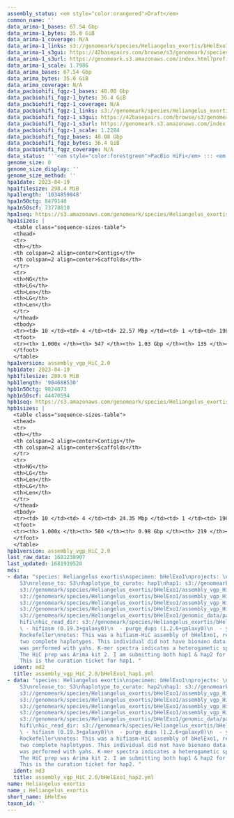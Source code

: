 ```yaml
---
assembly_status: <em style="color:orangered">Draft</em>
common_name: ''
data_arima-1_bases: 67.54 Gbp
data_arima-1_bytes: 35.0 GiB
data_arima-1_coverage: N/A
data_arima-1_links: s3://genomeark/species/Heliangelus_exortis/bHelExo1/genomic_data/arima/<br>
data_arima-1_s3gui: https://42basepairs.com/browse/s3/genomeark/species/Heliangelus_exortis/bHelExo1/genomic_data/arima/
data_arima-1_s3url: https://genomeark.s3.amazonaws.com/index.html?prefix=species/Heliangelus_exortis/bHelExo1/genomic_data/arima/
data_arima-1_scale: 1.7986
data_arima_bases: 67.54 Gbp
data_arima_bytes: 35.0 GiB
data_arima_coverage: N/A
data_pacbiohifi_fqgz-1_bases: 48.08 Gbp
data_pacbiohifi_fqgz-1_bytes: 36.4 GiB
data_pacbiohifi_fqgz-1_coverage: N/A
data_pacbiohifi_fqgz-1_links: s3://genomeark/species/Heliangelus_exortis/bHelExo1/genomic_data/pacbio_hifi/<br>
data_pacbiohifi_fqgz-1_s3gui: https://42basepairs.com/browse/s3/genomeark/species/Heliangelus_exortis/bHelExo1/genomic_data/pacbio_hifi/
data_pacbiohifi_fqgz-1_s3url: https://genomeark.s3.amazonaws.com/index.html?prefix=species/Heliangelus_exortis/bHelExo1/genomic_data/pacbio_hifi/
data_pacbiohifi_fqgz-1_scale: 1.2284
data_pacbiohifi_fqgz_bases: 48.08 Gbp
data_pacbiohifi_fqgz_bytes: 36.4 GiB
data_pacbiohifi_fqgz_coverage: N/A
data_status: '''<em style="color:forestgreen">PacBio HiFi</em> ::: <em style="color:forestgreen">Arima</em>'''
genome_size: 0
genome_size_display: ''
genome_size_method: ''
hpa1date: 2023-04-19
hpa1filesize: 298.4 MiB
hpa1length: '1034859048'
hpa1n50ctg: 8479140
hpa1n50scf: 73778810
hpa1seq: https://s3.amazonaws.com/genomeark/species/Heliangelus_exortis/bHelExo1/assembly_vgp_HiC_2.0/bHelExo1.HiC.hap1.20230419.fasta.gz
hpa1sizes: |
  <table class="sequence-sizes-table">
  <thead>
  <tr>
  <th></th>
  <th colspan=2 align=center>Contigs</th>
  <th colspan=2 align=center>Scaffolds</th>
  </tr>
  <tr>
  <th>NG</th>
  <th>LG</th>
  <th>Len</th>
  <th>LG</th>
  <th>Len</th>
  </tr>
  </thead>
  <tbody>
  <tr><td> 10 </td><td> 4 </td><td> 22.57 Mbp </td><td> 1 </td><td> 198.14 Mbp </td></tr><tr><td> 20 </td><td> 9 </td><td> 18.78 Mbp </td><td> 2 </td><td> 151.57 Mbp </td></tr><tr><td> 30 </td><td> 16 </td><td> 13.54 Mbp </td><td> 2 </td><td> 151.57 Mbp </td></tr><tr><td> 40 </td><td> 24 </td><td> 10.52 Mbp </td><td> 3 </td><td> 115.48 Mbp </td></tr><tr style="background-color:#cccccc;"><td> 50 </td><td> 35 </td><td style="background-color:#88ff88;"> 8.48 Mbp </td><td> 4 </td><td style="background-color:#88ff88;"> 73.78 Mbp </td></tr><tr><td> 60 </td><td> 48 </td><td> 6.16 Mbp </td><td> 6 </td><td> 42.98 Mbp </td></tr><tr><td> 70 </td><td> 68 </td><td> 4.41 Mbp </td><td> 9 </td><td> 30.75 Mbp </td></tr><tr><td> 80 </td><td> 98 </td><td> 2.60 Mbp </td><td> 14 </td><td> 21.37 Mbp </td></tr><tr><td> 90 </td><td> 158 </td><td> 1.18 Mbp </td><td> 19 </td><td> 15.10 Mbp </td></tr><tr><td> 100 </td><td> 547 </td><td> 14.37 Kbp </td><td> 135 </td><td> 14.37 Kbp </td></tr></tbody>
  <tfoot>
  <tr><th> 1.000x </th><th> 547 </th><th> 1.03 Gbp </th><th> 135 </th><th> 1.03 Gbp </th></tr>
  </tfoot>
  </table>
hpa1version: assembly_vgp_HiC_2.0
hpb1date: 2023-04-19
hpb1filesize: 280.9 MiB
hpb1length: '984688530'
hpb1n50ctg: 9824073
hpb1n50scf: 44470594
hpb1seq: https://s3.amazonaws.com/genomeark/species/Heliangelus_exortis/bHelExo1/assembly_vgp_HiC_2.0/bHelExo1.HiC.hap2.20230419.fasta.gz
hpb1sizes: |
  <table class="sequence-sizes-table">
  <thead>
  <tr>
  <th></th>
  <th colspan=2 align=center>Contigs</th>
  <th colspan=2 align=center>Scaffolds</th>
  </tr>
  <tr>
  <th>NG</th>
  <th>LG</th>
  <th>Len</th>
  <th>LG</th>
  <th>Len</th>
  </tr>
  </thead>
  <tbody>
  <tr><td> 10 </td><td> 4 </td><td> 24.35 Mbp </td><td> 1 </td><td> 196.77 Mbp </td></tr><tr><td> 20 </td><td> 9 </td><td> 18.75 Mbp </td><td> 2 </td><td> 150.02 Mbp </td></tr><tr><td> 30 </td><td> 15 </td><td> 13.53 Mbp </td><td> 2 </td><td> 150.02 Mbp </td></tr><tr><td> 40 </td><td> 23 </td><td> 11.11 Mbp </td><td> 3 </td><td> 115.54 Mbp </td></tr><tr style="background-color:#cccccc;"><td> 50 </td><td> 32 </td><td style="background-color:#88ff88;"> 9.82 Mbp </td><td> 4 </td><td style="background-color:#88ff88;"> 44.47 Mbp </td></tr><tr><td> 60 </td><td> 44 </td><td> 7.17 Mbp </td><td> 7 </td><td> 34.83 Mbp </td></tr><tr><td> 70 </td><td> 62 </td><td> 4.58 Mbp </td><td> 10 </td><td> 22.98 Mbp </td></tr><tr><td> 80 </td><td> 90 </td><td> 2.57 Mbp </td><td> 15 </td><td> 17.61 Mbp </td></tr><tr><td> 90 </td><td> 151 </td><td> 1.12 Mbp </td><td> 22 </td><td> 10.96 Mbp </td></tr><tr><td> 100 </td><td> 580 </td><td> 12.15 Kbp </td><td> 219 </td><td> 12.15 Kbp </td></tr></tbody>
  <tfoot>
  <tr><th> 1.000x </th><th> 580 </th><th> 0.98 Gbp </th><th> 219 </th><th> 0.98 Gbp </th></tr>
  </tfoot>
  </table>
hpb1version: assembly_vgp_HiC_2.0
last_raw_data: 1681238907
last_updated: 1681939528
mds:
- data: "species: Heliangelus exortis\nspecimen: bHelExo1\nprojects: \n  - vgp\ndata_location:
    S3\nrelease_to: S3\nhaplotype_to_curate: hap1\nhap1: s3://genomeark/species/Heliangelus_exortis/bHelExo1/assembly_vgp_HiC_2.0/bHelExo1.HiC.hap1.20230419.fasta.gz\nhap2:
    s3://genomeark/species/Heliangelus_exortis/bHelExo1/assembly_vgp_HiC_2.0/bHelExo1.HiC.hap2.20230419.fasta.gz\npretext_hap1:
    s3://genomeark/species/Heliangelus_exortis/bHelExo1/assembly_vgp_HiC_2.0/evaluation/hap1/pretext/bHelExo1_hap1__s2_heatmap.pretext\npretext_hap2:
    s3://genomeark/species/Heliangelus_exortis/bHelExo1/assembly_vgp_HiC_2.0/evaluation/hap2/pretext/bHelExo1_hap2__s2_heatmap.pretext\nkmer_spectra_img:
    s3://genomeark/species/Heliangelus_exortis/bHelExo1/assembly_vgp_HiC_2.0/evaluation/merqury_postpurge/bHelExo1_png/\npacbio_read_dir:
    s3://genomeark/species/Heliangelus_exortis/bHelExo1/genomic_data/pacbio_hifi/\npacbio_read_type:
    hifi\nhic_read_dir: s3://genomeark/species/Heliangelus_exortis/bHelExo1/genomic_data/arima/\npipeline:\n
    \ - hifiasm (0.19.3+galaxy0)\n  - purge_dups (1.2.6+galaxy0)\n  - yahs (1.2a.2+galaxy0)\nassembled_by_group:
    Rockefeller\nnotes: This was a hifiasm-HiC assembly of bHelExo1, resulting in
    two complete haplotypes. This individual did not have bionano data. HiC scaffolding
    was performed with yahs. K-mer spectra indicates a heterogametic specimen specimen.
    The HiC prep was Arima kit 2. I am submitting both hap1 & hap2 for dual curation.
    This is the curation ticket for hap1. "
  ident: md2
  title: assembly_vgp_HiC_2.0/bHelExo1_hap1.yml
- data: "species: Heliangelus exortis\nspecimen: bHelExo1\nprojects: \n  - vgp\ndata_location:
    S3\nrelease_to: S3\nhaplotype_to_curate: hap2\nhap1: s3://genomeark/species/Heliangelus_exortis/bHelExo1/assembly_vgp_HiC_2.0/bHelExo1.HiC.hap1.20230419.fasta.gz\nhap2:
    s3://genomeark/species/Heliangelus_exortis/bHelExo1/assembly_vgp_HiC_2.0/bHelExo1.HiC.hap2.20230419.fasta.gz\npretext_hap1:
    s3://genomeark/species/Heliangelus_exortis/bHelExo1/assembly_vgp_HiC_2.0/evaluation/hap1/pretext/bHelExo1_hap1__s2_heatmap.pretext\npretext_hap2:
    s3://genomeark/species/Heliangelus_exortis/bHelExo1/assembly_vgp_HiC_2.0/evaluation/hap2/pretext/bHelExo1_hap2__s2_heatmap.pretext\nkmer_spectra_img:
    s3://genomeark/species/Heliangelus_exortis/bHelExo1/assembly_vgp_HiC_2.0/evaluation/merqury_postpurge/bHelExo1_png/\npacbio_read_dir:
    s3://genomeark/species/Heliangelus_exortis/bHelExo1/genomic_data/pacbio_hifi/\npacbio_read_type:
    hifi\nhic_read_dir: s3://genomeark/species/Heliangelus_exortis/bHelExo1/genomic_data/arima/\npipeline:\n
    \ - hifiasm (0.19.3+galaxy0)\n  - purge_dups (1.2.6+galaxy0)\n  - yahs (1.2a.2+galaxy0)\nassembled_by_group:
    Rockefeller\nnotes: This was a hifiasm-HiC assembly of bHelExo1, resulting in
    two complete haplotypes. This individual did not have bionano data. HiC scaffolding
    was performed with yahs. K-mer spectra indicates a heterogametic specimen specimen.
    The HiC prep was Arima kit 2. I am submitting both hap1 & hap2 for dual curation.
    This is the curation ticket for hap2. "
  ident: md3
  title: assembly_vgp_HiC_2.0/bHelExo1_hap2.yml
name: Heliangelus exortis
name_: Heliangelus_exortis
short_name: bHelExo
taxon_id: ''
---
```

